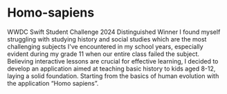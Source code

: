 # Homo-sapiens
WWDC Swift Student Challenge 2024 Distinguished Winner
I found myself struggling with studying history and social studies which are the most challenging subjects I've encountered in my school years, especially evident during my grade 11 when our entire class failed the subject. Believing interactive lessons are crucial for effective learning, I decided to develop an application aimed at teaching basic history to kids aged 8-12, laying a solid foundation. Starting from the basics of human evolution with the application “Homo sapiens”.
